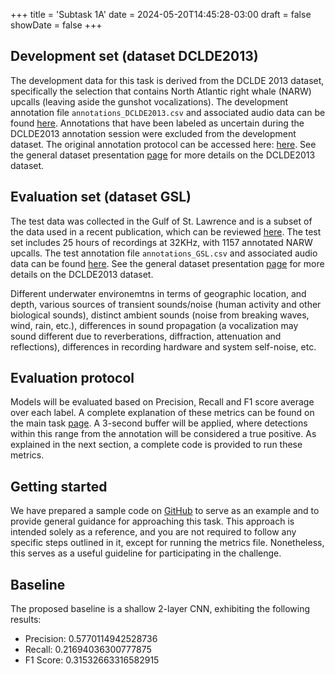 +++
title = 'Subtask 1A'
date = 2024-05-20T14:45:28-03:00
draft = false
showDate = false
+++


## Development set (dataset DCLDE2013)

The development data for this task is derived from the DCLDE 2013 dataset, specifically the selection that contains North Atlantic right whale (NARW) upcalls (leaving aside the gunshot vocalizations). The development annotation file `annotations_DCLDE2013.csv` and associated audio data can be found [here](https://drive.google.com/drive/folders/1pN9Og61KJ6Cqtvt0EpGxRZT-4eLI8Ta1). Annotations that have been labeled as uncertain during the DCLDE2013 annotation session were excluded from the development dataset. The original annotation protocol can be accessed here: [here](https://risweb.st-andrews.ac.uk/ws/portalfiles/portal/264470592/WorkshopDataset2013.pdf). See the general dataset presentation [page](https://github.com/PAM-challenge-beta/website/blob/main/content/datasets.md) for more details on the DCLDE2013 dataset.

## Evaluation set (dataset GSL)

The test data was collected in the Gulf of St. Lawrence and is a subset of the data used in a recent publication, which can be reviewed [here](https://pubs.aip.org/asa/jasa/article/147/4/2636/1058640/Performance-of-a-deep-neural-network-at-detecting). The test set includes 25 hours of recordings at 32KHz, with 1157 annotated NARW upcalls. The test annotation file `annotations_GSL.csv` and associated audio data can be found [here](https://drive.google.com/drive/folders/12vlL_Lj4L5pVfEeBPBAzcl_GnUHgUOQf).  See the general dataset presentation [page](https://github.com/PAM-challenge-beta/website/blob/main/content/datasets.md) for more details on the DCLDE2013 dataset.

Different underwater environemtns in terms of geographic location, and depth, various sources of transient sounds/noise (human activity and other biological sounds), distinct ambient sounds (noise from breaking waves, wind, rain, etc.), differences in sound propagation (a vocalization may sound different due to reverberations, diffraction, attenuation and reflections), differences in recording hardware and system self-noise, etc.

## Evaluation protocol

Models will be evaluated based on Precision, Recall and F1 score average over each label. A complete explanation of these metrics can be found on the main task [page](https://pam-challenge-beta.github.io/website/tasks/first-task/#evaluation-metrics). A 3-second buffer will be applied, where detections within this range from the annotation will be considered a true positive. As explained in the next section, a complete code is provided to run these metrics.

## Getting started 

We have prepared a sample code on [GitHub](https://github.com/GabrielDubus/MeridianOSmOSE_AutomaticDetectionOfCetaceans_Benchmark/blob/task1/task1/README.md) to serve as an example and to provide general guidance for approaching this task. This approach is intended solely as a reference, and you are not required to follow any specific steps outlined in it, except for running the metrics file. Nonetheless, this serves as a useful guideline for participating in the challenge.

## Baseline 

The proposed baseline is a shallow 2-layer CNN, exhibiting the following results: 

- Precision: 0.5770114942528736
- Recall: 0.21694036300777875
- F1 Score: 0.31532663316582915





